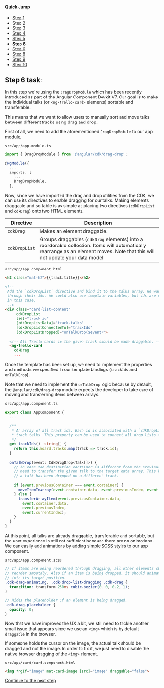 #### Quick Jump ####
* [Step 1](./step-1.md)
* [Step 2](./step-2.md)
* [Step 3](./step-3.md)
* [Step 4](./step-4.md)
* [Step 5](./step-5.md)
* **Step 6**
* [Step 6](./step-7.md)
* [Step 8](./step-8.md)
* [Step 9](./step-9.md)
* [Step 10](./step-10.md)

## Step 6 task:

In this step we're using the `DragDropModule` which has been recently introduced as part of
the Angular Component Devkit V7. Our goal is to make the individual talks
(or `<ng-trello-card>` elements) sortable and transferable.

This means that we want to allow users to manually sort and move talks between different tracks using
drag and drop.

First of all, we need to add the aforementioned `DragDropModule` to our app module.

`src/app/app.module.ts`
```ts
import { DragDropModule } from '@angular/cdk/drag-drop';

@NgModule({
  ...
  imports: [
    ...
    DragDropModule,
  ],
```

Now, since we have imported the drag and drop utilities from the CDK, we can use its directives
to enable dragging for our talks. Making elements draggable and sortable is as simple as placing
two directives (`cdkDropList` and `cdkDrag`) onto two HTML elements.

| Directive     | Description                 |
| ------------- | --------------------------- |
| `cdkDrag`     | Makes an element draggable. | 
| `cdkDropList` | Groups draggables (`cdkDrag` elements) into a reorderable collection. Items will automatically rearrange as an element moves. Note that this will not update your data model |

`src/app/app.component.html`
```html
<h2 class="mat-h2">{{track.title}}</h2>

<!--
 Add the `cdkDropList` directive and bind it to the talks array. We want to connect all talk drop lists
 through their ids. We could also use template variables, but ids are more convenient and less code
 in this case.
 -->
<div class="card-list-content"
     cdkDropList
     [id]="track.id"
     [cdkDropListData]="track.talks"
     [cdkDropListConnectedTo]="trackIds"
     (cdkDropListDropped)="onTalkDrop($event)">
     
  <!-- All Trello cards in the given track should be made draggable. -->
  <ng-trello-card
    cdkDrag
    ...
```

Once the template has been set up, we need to implement the properties and methods we specified
in our template bindings (`trackIds` and `onTalkDrop`).

Note that we need to implement the `onTalkDrop` logic because by default, the `@angular/cdk/drag-drop`
module expects the developer to take care of moving and transferring items between arrays.

`src/app/app.component.ts`
```ts
export class AppComponent {
  ...
  
  /**
   * An array of all track ids. Each id is associated with a `cdkDropList` for the
   * track talks. This property can be used to connect all drop lists together. 
   */
  get trackIds(): string[] {
    return this.board.tracks.map(track => track.id);
  }
  
  onTalkDrop(event: CdkDragDrop<Talk[]>) {
    // In case the destination container is different from the previous container, we
    // need to transfer the given talk to the target data array. This happens if
    // a talk has been dropped on a different track.
    
    if (event.previousContainer === event.container) {
      moveItemInArray(event.container.data, event.previousIndex, event.currentIndex);
    } else {
      transferArrayItem(event.previousContainer.data,
        event.container.data,
        event.previousIndex,
        event.currentIndex);
    }
  }
}
```

At this point, all talks are already draggable, transferable and sortable, but the user
experience is still not sufficient because there are no animations. We can easily add
animations by adding simple SCSS styles to our app component.

`src/app/app.component.scss`
```scss
// If items are being reordered through dragging, all other elements should
// reorder smoothly. Also if an item is being dropped, it should animate
// into its target position.
.cdk-drag-animating, .cdk-drop-list-dragging .cdk-drag {
  transition: transform 250ms cubic-bezier(0, 0, 0.2, 1);
}

// Hides the placeholder if an element is being dragged.
.cdk-drag-placeholder {
  opacity: 0;
}
```

Now that we have improved the UX a bit, we still need to tackle another small issue that
appears since we use an `<img>` which is by default `draggable` in the browser.

If someone holds the cursor on the image, the actual talk should be dragged and not the
image. In order to fix it, we just need to disable the native browser dragging of
the `<img>` element.

`src/app/card/card.component.html`
```html
<img *ngIf="image" mat-card-image [src]="image" draggable="false">
```

[Continue to the next step](./step-7.md)
